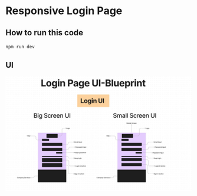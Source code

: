 # Responsive Login Page

## How to run this code

```sh
npm run dev
```

## UI

<img src="https://github.com/Nitin-M-1/Vue-Responsive-Login-website/blob/master/project-information/img1.JPG"/>
